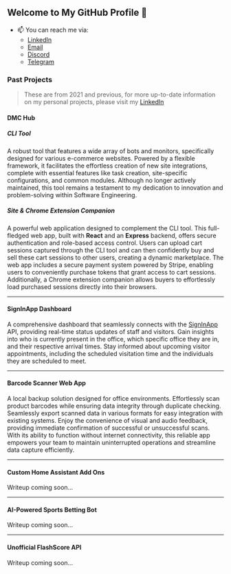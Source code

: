 ## Welcome to My GitHub Profile 👋

- 📫 You can reach me via:
	-   [LinkedIn](https://www.linkedin.com/in/harvey-woodall/)
	-   [Email](mailto:harvey.woodall@me.com)
	-   [Discord](https://discord.com/users/469870742033661958)
	-   [Telegram](https://t.me/dmc1717)

### Past Projects

> These are from 2021 and previous, for more up-to-date information on my personal projects, please visit my [LinkedIn](https://www.linkedin.com/in/harvey-woodall/)

#### DMC Hub

##### CLI Tool

A robust tool that features a wide array of bots and monitors, specifically designed for various e-commerce websites. Powered by a flexible framework, it facilitates the effortless creation of new site integrations, complete with essential features like task creation, site-specific configurations, and common modules. Although no longer actively maintained, this tool remains a testament to my dedication to innovation and problem-solving within Software Engineering.

##### Site & Chrome Extension Companion

A powerful web application designed to complement the CLI tool. This full-fledged web app, built with **React** and an **Express** backend, offers secure authentication and role-based access control. Users can upload cart sessions captured through the CLI tool and can then confidently buy and sell these cart sessions to other users, creating a dynamic marketplace. The web app includes a secure payment system powered by Stripe, enabling users to conveniently purchase tokens that grant access to cart sessions. Additionally, a Chrome extension companion allows buyers to effortlessly load purchased sessions directly into their browsers.

---

#### SignInApp Dashboard

A comprehensive dashboard that seamlessly connects with the [SignInApp](https://signinapp.com/) API, providing real-time status updates of staff and visitors. Gain insights into who is currently present in the office, which specific office they are in, and their respective arrival times. Stay informed about upcoming visitor appointments, including the scheduled visitation time and the individuals they are scheduled to meet.

---

#### Barcode Scanner Web App

A local backup solution designed for office environments. Effortlessly scan product barcodes while ensuring data integrity through duplicate checking. Seamlessly export scanned data in various formats for easy integration with existing systems. Enjoy the convenience of visual and audio feedback, providing immediate confirmation of successful or unsuccessful scans. With its ability to function without internet connectivity, this reliable app empowers your team to maintain uninterrupted operations and streamline data capture efficiently.

---

#### Custom Home Assistant Add Ons

Writeup coming soon...

---

#### AI-Powered Sports Betting Bot

Writeup coming soon...

---

#### Unofficial FlashScore API

Writeup coming soon...
